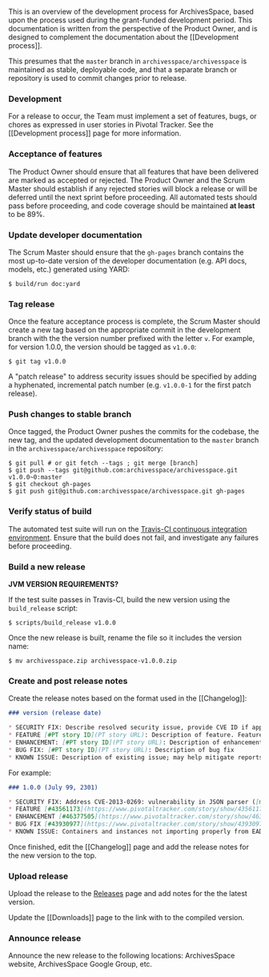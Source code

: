 This is an overview of the development process for ArchivesSpace, based upon the process used during the grant-funded development period. This documentation is written from the perspective of the Product Owner, and is designed to complement the documentation about the [[Development process]].

This presumes that the `master` branch in `archivesspace/archivesspace` is maintained as stable, deployable code, and that a separate branch or repository is used to commit changes prior to release.

### Development 

For a release to occur, the Team must implement a set of features, bugs, or chores as expressed in user stories in Pivotal Tracker. See the [[Development process]] page for more information. 

### Acceptance of features

The Product Owner should ensure that all features that have been delivered are marked as accepted or rejected. The Product Owner and the Scrum Master should establish if any rejected stories will block a release or will be deferred until the next sprint before proceeding. All automated tests should pass before proceeding, and code coverage should be maintained **at least** to be 89%.

### Update developer documentation

The Scrum Master should ensure that the `gh-pages` branch contains the most up-to-date version of the developer documentation (e.g. API docs, models, etc.) generated using YARD:

    $ build/run doc:yard

### Tag release

Once the feature acceptance process is complete, the Scrum Master should create a new tag based on the appropriate commit in the development branch with the the version number prefixed with the letter `v`. For example, for version 1.0.0, the version should be tagged as `v1.0.0`:

    $ git tag v1.0.0

A "patch release" to address security issues should be specified by adding a hyphenated, incremental patch number (e.g. `v1.0.0-1` for the first patch release). 

### Push changes to stable branch

Once tagged, the Product Owner pushes the commits for the codebase, the new tag, and the updated development documentation to the `master` branch in the `archivesspace/archivesspace` repository:

    $ git pull # or git fetch --tags ; git merge [branch]
    $ git push --tags git@github.com:archivesspace/archivesspace.git v1.0.0~0:master
    $ git checkout gh-pages
    $ git push git@github.com:archivesspace/archivesspace.git gh-pages

### Verify status of build 

The automated test suite will run on the [Travis-CI continuous integration environment](https://travis-ci.org/archivesspace/archivesspace). Ensure that the build does not fail, and investigate any failures before proceeding.

### Build a new release

**JVM VERSION REQUIREMENTS?**

If the test suite passes in Travis-CI, build the new version using the `build_release` script:

    $ scripts/build_release v1.0.0

Once the new release is built, rename the file so it includes the version name:

    $ mv archivesspace.zip archivesspace-v1.0.0.zip

### Create and post release notes

Create the release notes based on the format used in the [[Changelog]]:

```markdown
### version (release date)

* SECURITY FIX: Describe resolved security issue, provide CVE ID if applicable, and link to more info
* FEATURE [#PT story ID](PT story URL): Description of feature. Features are used for user-facing functionality.
* ENHANCEMENT: [#PT story ID](PT story URL): Description of enhancement; most often "chores" in PT
* BUG FIX: [#PT story ID](PT story URL): Description of bug fix
* KNOWN ISSUE: Description of existing issue; may help mitigate reports
```

For example:

```markdown
### 1.0.0 (July 99, 2301)

* SECURITY FIX: Address CVE-2013-0269: vulnerability in JSON parser ([more info](https://groups.google.com/d/topic/rubyonrails-security/4_YvCpLzL58/discussion))
* FEATURE [#43561173](https://www.pivotaltracker.com/story/show/43561173): Locations: add batch add functionality.
* ENHANCEMENT [#46377505](https://www.pivotaltracker.com/story/show/46377505): Update METS export mappings to include properties from File Version objects
* BUG FIX [#43930977](https://www.pivotaltracker.com/story/show/43930977): Usernames should allow spaces
* KNOWN ISSUE: Containers and instances not importing properly from EAD
```

Once finished, edit the [[Changelog]] page and add the release notes for the new version to the top.

### Upload release

Upload the release to the [Releases](http://github.com/archivesspace/archivesspace/releases) page and add notes for the the latest version.

Update the [[Downloads]] page to the link with to the compiled version.

### Announce release

Announce the new release to the following locations: ArchivesSpace website, ArchivesSpace Google Group, etc.